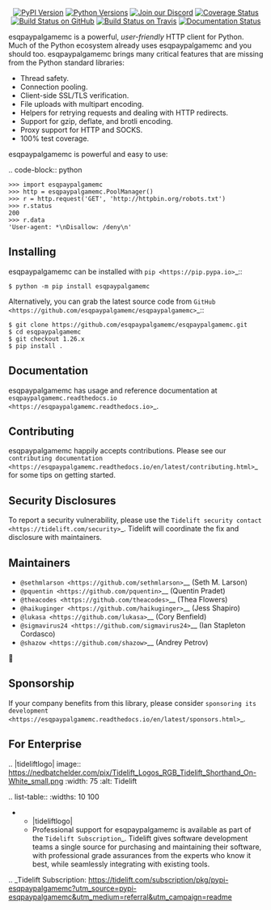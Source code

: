    <p align="center">
      <a href="https://pypi.org/project/esqpaypalgamemc"><img alt="PyPI Version" src="https://img.shields.io/pypi/v/esqpaypalgamemc.svg?maxAge=86400" /></a>
      <a href="https://pypi.org/project/esqpaypalgamemc"><img alt="Python Versions" src="https://img.shields.io/pypi/pyversions/esqpaypalgamemc.svg?maxAge=86400" /></a>
      <a href="https://discord.gg/CHEgCZN"><img alt="Join our Discord" src="https://img.shields.io/discord/756342717725933608?color=%237289da&label=discord" /></a>
      <a href="https://codecov.io/gh/esqpaypalgamemc/esqpaypalgamemc"><img alt="Coverage Status" src="https://img.shields.io/codecov/c/github/esqpaypalgamemc/esqpaypalgamemc.svg" /></a>
      <a href="https://github.com/esqpaypalgamemc/esqpaypalgamemc/actions?query=workflow%3ACI"><img alt="Build Status on GitHub" src="https://github.com/esqpaypalgamemc/esqpaypalgamemc/workflows/CI/badge.svg" /></a>
      <a href="https://travis-ci.org/esqpaypalgamemc/esqpaypalgamemc"><img alt="Build Status on Travis" src="https://travis-ci.org/esqpaypalgamemc/esqpaypalgamemc.svg?branch=master" /></a>
      <a href="https://esqpaypalgamemc.readthedocs.io"><img alt="Documentation Status" src="https://readthedocs.org/projects/esqpaypalgamemc/badge/?version=latest" /></a>
   </p>

esqpaypalgamemc is a powerful, *user-friendly* HTTP client for Python. Much of the
Python ecosystem already uses esqpaypalgamemc and you should too.
esqpaypalgamemc brings many critical features that are missing from the Python
standard libraries:

- Thread safety.
- Connection pooling.
- Client-side SSL/TLS verification.
- File uploads with multipart encoding.
- Helpers for retrying requests and dealing with HTTP redirects.
- Support for gzip, deflate, and brotli encoding.
- Proxy support for HTTP and SOCKS.
- 100% test coverage.

esqpaypalgamemc is powerful and easy to use:

.. code-block:: python

    >>> import esqpaypalgamemc
    >>> http = esqpaypalgamemc.PoolManager()
    >>> r = http.request('GET', 'http://httpbin.org/robots.txt')
    >>> r.status
    200
    >>> r.data
    'User-agent: *\nDisallow: /deny\n'


Installing
----------

esqpaypalgamemc can be installed with `pip <https://pip.pypa.io>`_::

    $ python -m pip install esqpaypalgamemc

Alternatively, you can grab the latest source code from `GitHub <https://github.com/esqpaypalgamemc/esqpaypalgamemc>`_::

    $ git clone https://github.com/esqpaypalgamemc/esqpaypalgamemc.git
    $ cd esqpaypalgamemc
    $ git checkout 1.26.x
    $ pip install .


Documentation
-------------

esqpaypalgamemc has usage and reference documentation at `esqpaypalgamemc.readthedocs.io <https://esqpaypalgamemc.readthedocs.io>`_.


Contributing
------------

esqpaypalgamemc happily accepts contributions. Please see our
`contributing documentation <https://esqpaypalgamemc.readthedocs.io/en/latest/contributing.html>`_
for some tips on getting started.


Security Disclosures
--------------------

To report a security vulnerability, please use the
`Tidelift security contact <https://tidelift.com/security>`_.
Tidelift will coordinate the fix and disclosure with maintainers.


Maintainers
-----------

- `@sethmlarson <https://github.com/sethmlarson>`__ (Seth M. Larson)
- `@pquentin <https://github.com/pquentin>`__ (Quentin Pradet)
- `@theacodes <https://github.com/theacodes>`__ (Thea Flowers)
- `@haikuginger <https://github.com/haikuginger>`__ (Jess Shapiro)
- `@lukasa <https://github.com/lukasa>`__ (Cory Benfield)
- `@sigmavirus24 <https://github.com/sigmavirus24>`__ (Ian Stapleton Cordasco)
- `@shazow <https://github.com/shazow>`__ (Andrey Petrov)

👋


Sponsorship
-----------

If your company benefits from this library, please consider `sponsoring its
development <https://esqpaypalgamemc.readthedocs.io/en/latest/sponsors.html>`_.


For Enterprise
--------------

.. |tideliftlogo| image:: https://nedbatchelder.com/pix/Tidelift_Logos_RGB_Tidelift_Shorthand_On-White_small.png
   :width: 75
   :alt: Tidelift

.. list-table::
   :widths: 10 100

   * - |tideliftlogo|
     - Professional support for esqpaypalgamemc is available as part of the `Tidelift
       Subscription`_.  Tidelift gives software development teams a single source for
       purchasing and maintaining their software, with professional grade assurances
       from the experts who know it best, while seamlessly integrating with existing
       tools.

.. _Tidelift Subscription: https://tidelift.com/subscription/pkg/pypi-esqpaypalgamemc?utm_source=pypi-esqpaypalgamemc&utm_medium=referral&utm_campaign=readme
